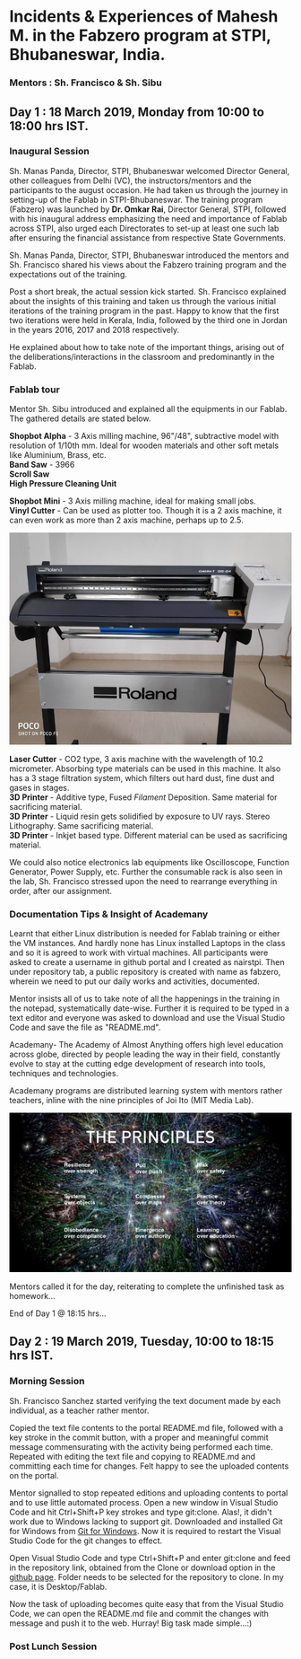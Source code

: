 # Incidents & Experiences of Mahesh M. in the Fabzero program at STPI, Bhubaneswar, India.
### Mentors : Sh. Francisco & Sh. Sibu

## Day 1 : 18 March 2019, Monday from 10:00 to 18:00 hrs IST.

### Inaugural Session

Sh. Manas Panda, Director, STPI, Bhubaneswar welcomed Director General, other colleagues from Delhi (VC), the instructors/mentors and the participants to the august occasion. He had taken us through the journey in setting-up of the Fablab in STPI-Bhubaneswar. The training program (Fabzero) was launched by **Dr. Omkar Rai**, Director General, STPI, followed with his inaugural address emphasizing the need and importance of Fablab across STPI, also urged each Directorates to set-up at least one such lab after ensuring the financial assistance from respective State Governments.

Sh. Manas Panda, Director, STPI, Bhubaneswar introduced the mentors and Sh. Francisco shared his views about the Fabzero training program and the expectations out of the training.

Post a short break, the actual session kick started. Sh. Francisco explained about the insights of this training and taken us through the various initial iterations of the training program in the past. Happy to know that the first two iterations were held in Kerala, India, followed by the third one in Jordan in the years 2016, 2017 and 2018 respectively. 

He explained about how to take note of the important things, arising out of the deliberations/interactions in the classroom and predominantly in the Fablab. 

### Fablab tour

Mentor Sh. Sibu introduced and explained all the equipments in our Fablab. The gathered details are stated below. 

**Shopbot Alpha** - 3 Axis milling machine, 96"/48", subtractive model with resolution of 1/10th mm. Ideal for wooden materials and other soft metals like Aluminium, Brass, etc.         
**Band Saw** - 3966         
**Scroll Saw**     
**High Pressure Cleaning Unit**      

**Shopbot Mini** - 3 Axis milling machine, ideal for making small jobs.      
**Vinyl Cutter** - Can be used as plotter too. Though it is a 2 axis machine, it can even work as more than 2 axis machine, perhaps up to 2.5.   

![Vinyl Cutter in Fablab](/img/VinylPlotter.jpeg "Roland CAMM-1 GS-24")    

**Laser Cutter** - CO2 type, 3 axis machine with the wavelength of 10.2 micrometer. Absorbing type materials can be used in this machine. It also has a 3 stage filtration system, which filters out hard dust, fine dust and gases in stages.        
**3D Printer** - Additive type, Fused _Filament_ Deposition. Same material for sacrificing material.    
**3D Printer** - Liquid resin gets solidified by exposure to UV rays. Stereo Lithography. Same sacrificing material.       
**3D Printer** - Inkjet based type. Different material can be used as sacrificing material.

We could also notice electronics lab equipments like Oscilloscope, Function Generator, Power Supply, etc. Further the consumable rack is also seen in the lab, Sh. Francisco stressed upon the need to rearrange everything in order, after our assignment.

###  Documentation Tips & Insight of Academany

Learnt that either Linux distribution is needed for Fablab training or either the VM instances. And hardly none has Linux installed Laptops in the class and so it is agreed to work with virtual machines. All participants were asked to create a username in github portal and I created as nairstpi. Then under repository tab, a public repository is created with name as fabzero, wherein we need to put our daily works and activities, documented.

Mentor insists all of us to take note of all the happenings in the training in the notepad, systematically date-wise. Further it is required to be typed in a text editor and everyone was asked to download and use the Visual Studio Code and save the file as "README.md". 

Academany- The Academy of Almost Anything offers high level education across globe, directed by people leading the way in their field, constantly evolve to stay at the cutting edge development of research into tools, techniques and technologies.

Academany programs are distributed learning system with mentors rather teachers, inline with the nine principles of Joi Ito (MIT Media Lab).     

![Principles](/img/MITPrinciples.jpeg "MIT Principles")     

Mentors called it for the day, reiterating to complete the unfinished task as homework...

End of Day 1 @ 18:15 hrs...


## Day 2 : 19 March 2019, Tuesday, 10:00 to 18:15 hrs IST.   

### Morning Session
Sh. Francisco Sanchez started verifying the text document made by each individual, as a teacher rather mentor.   

Copied the text file contents to the portal README.md file, followed with a key stroke in the commit button, with a proper and meaningful commit message commensurating with the activity being performed each time. Repeated with editing the text file and copying to README.md and committing each time for changes. Felt happy to see the uploaded contents on the portal.     

Mentor signalled to stop repeated editions and uploading contents to portal and to use little automated process. Open a new window in Visual Studio Code and hit Ctrl+Shift+P key strokes and type git:clone. Alas!, it didn't work due to Windows lacking to support git. Downloaded and installed Git for Windows from [Git for Windows](https://git-scm.com/download/win). Now it is required to restart the Visual Studio Code for the git changes to effect.       

Open Visual Studio Code and type Ctrl+Shift+P and enter git:clone and feed in the repository link, obtained from the Clone or download option in the [github page](https://github.com/nairstpi/fabzero). Folder needs to be selected for the repository to clone. In my case, it is Desktop/Fablab.      

Now the task of uploading becomes quite easy that from the Visual Studio Code, we can open the README.md file and commit the changes with message and push it to the web.  Hurray! Big task made simple...:) 

### Post Lunch Session


